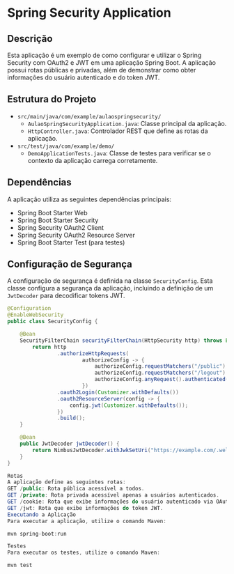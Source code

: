 #  Spring Security Application

## Descrição

Esta aplicação é um exemplo de como configurar e utilizar o Spring Security com OAuth2 e JWT em uma aplicação Spring Boot. A aplicação possui rotas públicas e privadas, além de demonstrar como obter informações do usuário autenticado e do token JWT.

## Estrutura do Projeto

- `src/main/java/com/example/aulaospringsecurity/`
  - `AulaoSpringSecurityApplication.java`: Classe principal da aplicação.
  - `HttpController.java`: Controlador REST que define as rotas da aplicação.
- `src/test/java/com/example/demo/`
  - `DemoApplicationTests.java`: Classe de testes para verificar se o contexto da aplicação carrega corretamente.

## Dependências

A aplicação utiliza as seguintes dependências principais:

- Spring Boot Starter Web
- Spring Boot Starter Security
- Spring Security OAuth2 Client
- Spring Security OAuth2 Resource Server
- Spring Boot Starter Test (para testes)

## Configuração de Segurança

A configuração de segurança é definida na classe `SecurityConfig`. Esta classe configura a segurança da aplicação, incluindo a definição de um `JwtDecoder` para decodificar tokens JWT.

```java
@Configuration
@EnableWebSecurity
public class SecurityConfig {

    @Bean
    SecurityFilterChain securityFilterChain(HttpSecurity http) throws Exception {
        return http
                .authorizeHttpRequests(
                        authorizeConfig -> {
                            authorizeConfig.requestMatchers("/public").permitAll();
                            authorizeConfig.requestMatchers("/logout").permitAll();
                            authorizeConfig.anyRequest().authenticated();
                        })
                .oauth2Login(Customizer.withDefaults())
                .oauth2ResourceServer(config -> {
                    config.jwt(Customizer.withDefaults());
                })
                .build();
    }

    @Bean
    public JwtDecoder jwtDecoder() {
        return NimbusJwtDecoder.withJwkSetUri("https://example.com/.well-known/jwks.json").build();
    }
}

Rotas
A aplicação define as seguintes rotas:  
GET /public: Rota pública acessível a todos.
GET /private: Rota privada acessível apenas a usuários autenticados.
GET /cookie: Rota que exibe informações do usuário autenticado via OAuth2.
GET /jwt: Rota que exibe informações do token JWT.
Executando a Aplicação
Para executar a aplicação, utilize o comando Maven:

mvn spring-boot:run

Testes
Para executar os testes, utilize o comando Maven:

mvn test
